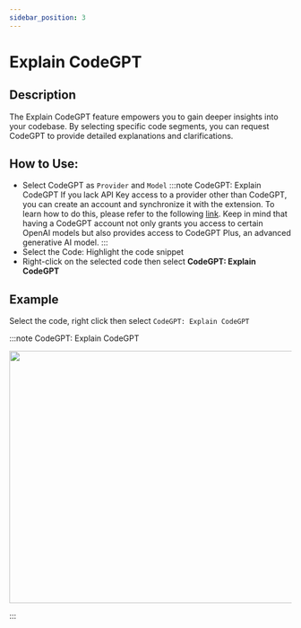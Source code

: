 ```yaml
---
sidebar_position: 3
---
```


# Explain CodeGPT

## Description
The Explain CodeGPT feature empowers you to gain deeper insights into your codebase. By selecting specific code segments, you can request CodeGPT to provide detailed explanations and clarifications.

## How to Use:
- Select CodeGPT as `Provider`  and `Model`
:::note CodeGPT: Explain CodeGPT
If you lack API Key access to a provider other than CodeGPT, you can create an account and synchronize it with the extension. To learn how to do this, please refer to the following [link](https://intercom.help/codegpt/en/articles/8699317-connect-with-codegpt-new-extension). Keep in mind that having a CodeGPT account not only grants you access to certain OpenAI models but also provides access to CodeGPT Plus, an advanced generative AI model.
:::
- Select the Code: Highlight the code snippet
- Right-click on the selected code then select **CodeGPT: Explain CodeGPT**

## Example
Select the code, right click then select `CodeGPT: Explain CodeGPT`

:::note CodeGPT: Explain CodeGPT
<p align="center">
  <img width="650" height="450" src="https://github.com/davila7/code-gpt-docs/assets/37567214/028b1e5e-3631-460c-9b89-2307d4aa4568" />
</p>
:::

